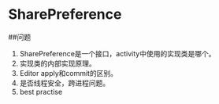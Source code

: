 # SharePreference

##问题
1. SharePreference是一个接口，activity中使用的实现类是哪个。
2. 实现类的内部实现原理。
3. Editor apply和commit的区别。
4. 是否线程安全，跨进程问题。
5. best practise

